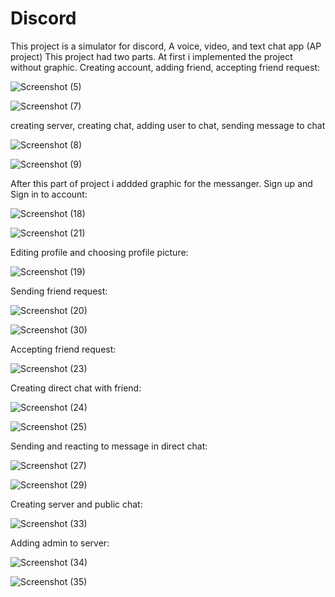# Discord
This project is a simulator for discord, A voice, video, and text chat app (AP project)
This project had two parts. At first i implemented the project without graphic.
Creating account, adding friend, accepting friend request:

![Screenshot (5)](https://user-images.githubusercontent.com/99959413/220861697-546d7cdd-6bda-4a49-ab66-4f1e4ad8f22c.png)

![Screenshot (7)](https://user-images.githubusercontent.com/99959413/220860971-b2b43cb3-6c22-4407-b905-e7ba79692dd5.png)

creating server, creating chat, adding user to chat, sending message to chat

![Screenshot (8)](https://user-images.githubusercontent.com/99959413/220861002-59c57253-ef47-47c8-a509-9b66aaabcb4f.png)

![Screenshot (9)](https://user-images.githubusercontent.com/99959413/220861020-9d7763ae-1ec5-4cd0-a211-0b6a846f6ccd.png)

After this part of project i addded graphic for the messanger.
Sign up and Sign in to account:

![Screenshot (18)](https://user-images.githubusercontent.com/99959413/220864400-4ed5c51a-d2ad-4399-9ca4-b7bbe6557c11.png)

![Screenshot (21)](https://user-images.githubusercontent.com/99959413/220864545-0d967a72-4e9d-4fe0-bf58-c64579c8f311.png)

Editing profile and choosing profile picture:

![Screenshot (19)](https://user-images.githubusercontent.com/99959413/220864538-a151a8cd-b362-4aa8-8666-e6072d92cff2.png)

Sending friend request:

![Screenshot (20)](https://user-images.githubusercontent.com/99959413/220864543-58bbd56d-4680-45b3-8cc8-4e5ed9595e53.png)

![Screenshot (30)](https://user-images.githubusercontent.com/99959413/220864551-eb5e11f6-6056-4570-a20d-e05bd7504a8a.png)

Accepting friend request:

![Screenshot (23)](https://user-images.githubusercontent.com/99959413/220864700-373ecf2e-d9e2-45b6-82d6-74b775e79d1a.png)

Creating direct chat with friend:

![Screenshot (24)](https://user-images.githubusercontent.com/99959413/220864703-de7f2825-3dab-42cb-a4f2-a6f2c6ea9da5.png)

![Screenshot (25)](https://user-images.githubusercontent.com/99959413/220864706-c2286aab-3dd2-4e5f-9318-708e77cc26cb.png)

Sending and reacting to message in direct chat:

![Screenshot (27)](https://user-images.githubusercontent.com/99959413/220864712-27d8cf29-413d-4fe9-a0ba-07b1966f3de9.png)

![Screenshot (29)](https://user-images.githubusercontent.com/99959413/220864693-31f25d92-5944-4243-9c44-a5ee5c79ae74.png)

Creating server and public chat:

![Screenshot (33)](https://user-images.githubusercontent.com/99959413/220868602-a44fd553-f955-4b1b-983e-a5eeb6f6c50c.png)

Adding admin to server:

![Screenshot (34)](https://user-images.githubusercontent.com/99959413/220868785-ee849145-93fe-4632-b6c5-d5f0014961f1.png)

![Screenshot (35)](https://user-images.githubusercontent.com/99959413/220868789-267cdb02-60eb-4d48-b4b7-c9b2daaacc25.png)
